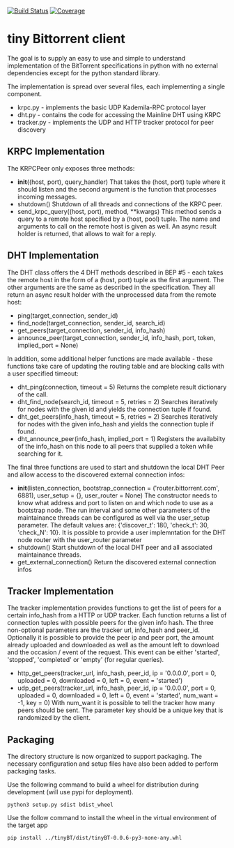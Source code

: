 [![Build Status](https://travis-ci.org/FredStober/tinyBT.svg?branch=master)](https://travis-ci.org/FredStober/tinyBT)
[![Coverage](https://codecov.io/github/FredStober/tinyBT/coverage.svg?branch=master)](https://codecov.io/github/FredStober/tinyBT?branch=master)

tiny Bittorrent client
======================

The goal is to supply an easy to use and simple to understand implementation
of the BitTorrent specifications in python with no external dependencies
except for the python standard library.

The implementation is spread over several files, each implementing
a single component.

  - krpc.py    - implements the basic UDP Kademila-RPC protocol layer
  - dht.py     - contains the code for accessing the Mainline DHT using KRPC
  - tracker.py - implements the UDP and HTTP tracker protocol for peer discovery

KRPC Implementation
-------------------

The KRPCPeer only exposes three methods:
  - __init__((host, port), query_handler)
      That takes the (host, port) tuple where it should listen and the second
      argument is the function that processes incoming messages.
  - shutdown()
      Shutdown of all threads and connections of the KRPC peer.
  - send_krpc_query((host, port), method, **kwargs)
      This method sends a query to a remote host specified by a (host, pool) tuple.
      The name and arguments to call on the remote host is given as well.
      An async result holder is returned, that allows to wait for a reply.

DHT Implementation
------------------

The DHT class offers the 4 DHT methods described in BEP #5 - each takes the
remote host in the form of a (host, port) tuple as the first argument. The
other arguments are the same as described in the specification. They all return
an async result holder with the unprocessed data from the remote host:
  - ping(target_connection, sender_id)
  - find_node(target_connection, sender_id, search_id)
  - get_peers(target_connection, sender_id, info_hash)
  - announce_peer(target_connection, sender_id, info_hash, port, token, implied_port = None)

In addition, some additional helper functions are made available - these
functions take care of updating the routing table and are blocking calls with
a user specified timeout:
  - dht_ping(connection, timeout = 5)
      Returns the complete result dictionary of the call.
  - dht_find_node(search_id, timeout = 5, retries = 2)
      Searches iteratively for nodes with the given id
      and yields the connection tuple if found.
  - dht_get_peers(info_hash, timeout = 5, retries = 2)
      Searches iteratively for nodes with the given info_hash
      and yields the connection tuple if found.
  - dht_announce_peer(info_hash, implied_port = 1)
      Registers the availabilty of the info_hash on this node
      to all peers that supplied a token while searching for it.

The final three functions are used to start and shutdown the local DHT Peer
and allow access to the discovered external connection infos:

  - __init__(listen_connection, bootstrap_connection = ('router.bittorrent.com', 6881),
             user_setup = {}, user_router = None)
      The constructor needs to know what address and port to listen on and which node to use
      as a bootstrap node. The run interval and some other parameters of the maintainance
      threads can be configured as well via the user_setup parameter. The default values are:
      {'discover_t': 180, 'check_t': 30, 'check_N': 10}.
      It is possible to provide a user implemntation for the DHT node router with the user_router
      parameter
  - shutdown()
      Start shutdown of the local DHT peer and all associated maintainance threads.
  - get_external_connection()
      Return the discovered external connection infos


Tracker Implementation
----------------------

The tracker implementation provides functions to get the list of peers for a certain info_hash from
a HTTP or UDP tracker. Each function returns a list of connection tuples with possible peers for
the given info hash. The three non-optional parameters are the tracker url, info_hash and peer_id.
Optionally it is possible to provide the peer ip and peer port, the amount already uploaded and downloaded
as well as the amount left to download and the occasion / event of the request. This event can be
either 'started', 'stopped', 'completed' or 'empty' (for regular queries).

  - http_get_peers(tracker_url, info_hash, peer_id, ip = '0.0.0.0', port = 0,
                  uploaded = 0, downloaded = 0, left = 0, event = 'started')
  - udp_get_peers(tracker_url, info_hash, peer_id, ip = '0.0.0.0', port = 0,
                  uploaded = 0, downloaded = 0, left = 0, event = 'started', num_want = -1, key = 0)
      With num_want it is possible to tell the tracker how many peers should be sent. The parameter key
      should be a unique key that is randomized by the client.

Packaging
---------

The directory structure is now organized to support packaging. The necessary configuration and setup
files have also been added to perform packaging tasks.

Use the following command to build a wheel for distribution during development (will use pypi for deployment).

```
python3 setup.py sdist bdist_wheel
```
Use the follow command to install the wheel in the virtual environment of the target app
```
pip install ../tinyBT/dist/tinyBT-0.0.6-py3-none-any.whl 
```
